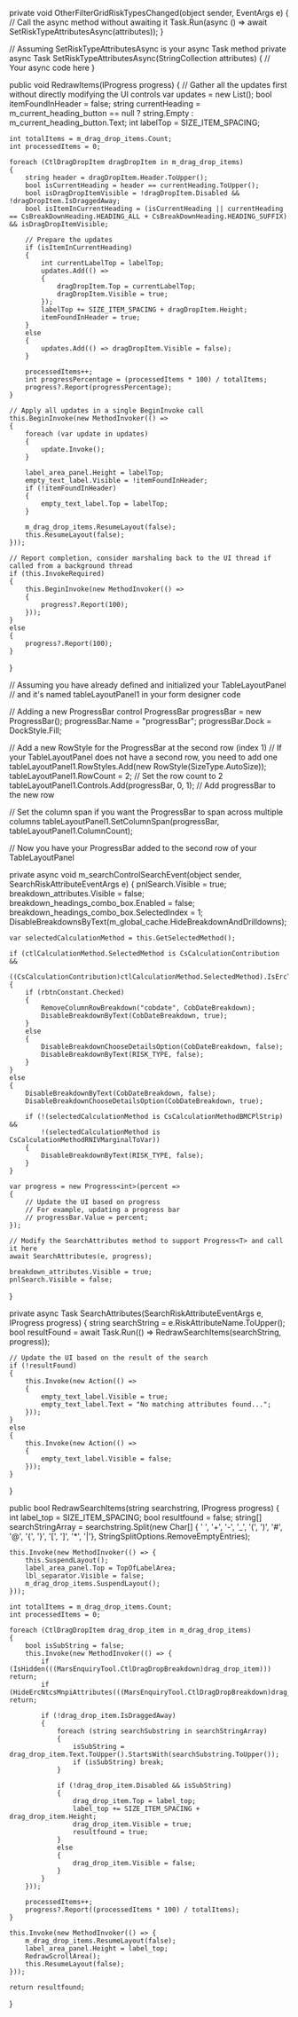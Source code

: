 private void OtherFilterGridRiskTypesChanged(object sender, EventArgs e)
{
    // Call the async method without awaiting it
    Task.Run(async () => await SetRiskTypeAttributesAsync(attributes));
}

// Assuming SetRiskTypeAttributesAsync is your async Task method
private async Task SetRiskTypeAttributesAsync(StringCollection attributes)
{
    // Your async code here
}



public void RedrawItems(IProgress<int> progress)
{
    // Gather all the updates first without directly modifying the UI controls
    var updates = new List<Action>();
    bool itemFoundInHeader = false;
    string currentHeading = m_current_heading_button == null ? string.Empty : m_current_heading_button.Text;
    int labelTop = SIZE_ITEM_SPACING;

    int totalItems = m_drag_drop_items.Count;
    int processedItems = 0;

    foreach (CtlDragDropItem dragDropItem in m_drag_drop_items)
    {
        string header = dragDropItem.Header.ToUpper();
        bool isCurrentHeading = header == currentHeading.ToUpper();
        bool isDragDropItemVisible = !dragDropItem.Disabled && !dragDropItem.IsDraggedAway;
        bool isItemInCurrentHeading = (isCurrentHeading || currentHeading == CsBreakDownHeading.HEADING_ALL + CsBreakDownHeading.HEADING_SUFFIX) && isDragDropItemVisible;

        // Prepare the updates
        if (isItemInCurrentHeading)
        {
            int currentLabelTop = labelTop;
            updates.Add(() => 
            {
                dragDropItem.Top = currentLabelTop;
                dragDropItem.Visible = true;
            });
            labelTop += SIZE_ITEM_SPACING + dragDropItem.Height;
            itemFoundInHeader = true;
        }
        else
        {
            updates.Add(() => dragDropItem.Visible = false);
        }

        processedItems++;
        int progressPercentage = (processedItems * 100) / totalItems;
        progress?.Report(progressPercentage);
    }

    // Apply all updates in a single BeginInvoke call
    this.BeginInvoke(new MethodInvoker(() =>
    {
        foreach (var update in updates)
        {
            update.Invoke();
        }

        label_area_panel.Height = labelTop;
        empty_text_label.Visible = !itemFoundInHeader;
        if (!itemFoundInHeader)
        {
            empty_text_label.Top = labelTop;
        }

        m_drag_drop_items.ResumeLayout(false);
        this.ResumeLayout(false);
    }));

    // Report completion, consider marshaling back to the UI thread if called from a background thread
    if (this.InvokeRequired)
    {
        this.BeginInvoke(new MethodInvoker(() =>
        {
            progress?.Report(100);
        }));
    }
    else
    {
        progress?.Report(100);
    }
}








// Assuming you have already defined and initialized your TableLayoutPanel
// and it's named tableLayoutPanel1 in your form designer code

// Adding a new ProgressBar control
ProgressBar progressBar = new ProgressBar();
progressBar.Name = "progressBar";
progressBar.Dock = DockStyle.Fill;

// Add a new RowStyle for the ProgressBar at the second row (index 1)
// If your TableLayoutPanel does not have a second row, you need to add one
tableLayoutPanel1.RowStyles.Add(new RowStyle(SizeType.AutoSize));
tableLayoutPanel1.RowCount = 2; // Set the row count to 2
tableLayoutPanel1.Controls.Add(progressBar, 0, 1); // Add progressBar to the new row

// Set the column span if you want the ProgressBar to span across multiple columns
tableLayoutPanel1.SetColumnSpan(progressBar, tableLayoutPanel1.ColumnCount);

// Now you have your ProgressBar added to the second row of your TableLayoutPanel







private async void m_searchControlSearchEvent(object sender, SearchRiskAttributeEventArgs e)
{
    pnlSearch.Visible = true;
    breakdown_attributes.Visible = false;
    breakdown_headings_combo_box.Enabled = false;
    breakdown_headings_combo_box.SelectedIndex = 1;
    DisableBreakdownsByText(m_global_cache.HideBreakdownAndDrilldowns);

    var selectedCalculationMethod = this.GetSelectedMethod();

    if (ctlCalculationMethod.SelectedMethod is CsCalculationContribution && 
        ((CsCalculationContribution)ctlCalculationMethod.SelectedMethod).IsErcType)
    {
        if (rbtnConstant.Checked)
        {
            RemoveColumnRowBreakdown("cobdate", CobDateBreakdown);
            DisableBreakdownByText(CobDateBreakdown, true);
        }
        else
        {
            DisableBreakdownChooseDetailsOption(CobDateBreakdown, false);
            DisableBreakdownByText(RISK_TYPE, false);
        }
    }
    else
    {
        DisableBreakdownByText(CobDateBreakdown, false);
        DisableBreakdownChooseDetailsOption(CobDateBreakdown, true);

        if (!(selectedCalculationMethod is CsCalculationMethodBMCPlStrip) && 
            !(selectedCalculationMethod is CsCalculationMethodRNIVMarginalToVar))
        {
            DisableBreakdownByText(RISK_TYPE, false);
        }
    }

    var progress = new Progress<int>(percent =>
    {
        // Update the UI based on progress
        // For example, updating a progress bar
        // progressBar.Value = percent;
    });

    // Modify the SearchAttributes method to support Progress<T> and call it here
    await SearchAttributes(e, progress);

    breakdown_attributes.Visible = true;
    pnlSearch.Visible = false;
}



private async Task SearchAttributes(SearchRiskAttributeEventArgs e, IProgress<int> progress)
{
    string searchString = e.RiskAttributeName.ToUpper();
    bool resultFound = await Task.Run(() => RedrawSearchItems(searchString, progress));

    // Update the UI based on the result of the search
    if (!resultFound)
    {
        this.Invoke(new Action(() =>
        {
            empty_text_label.Visible = true;
            empty_text_label.Text = "No matching attributes found...";
        }));
    }
    else
    {
        this.Invoke(new Action(() =>
        {
            empty_text_label.Visible = false;
        }));
    }
}


public bool RedrawSearchItems(string searchstring, IProgress<int> progress)
{
    int label_top = SIZE_ITEM_SPACING;
    bool resultfound = false;
    string[] searchStringArray = searchstring.Split(new Char[] { ' ', '+', '-', '_', '(', ')', '#', '@', '{', '}', '[', ']', '*', '|'}, StringSplitOptions.RemoveEmptyEntries);

    this.Invoke(new MethodInvoker(() => {
        this.SuspendLayout();
        label_area_panel.Top = TopOfLabelArea;
        lbl_separator.Visible = false;
        m_drag_drop_items.SuspendLayout();
    }));

    int totalItems = m_drag_drop_items.Count;
    int processedItems = 0;

    foreach (CtlDragDropItem drag_drop_item in m_drag_drop_items)
    {
        bool isSubString = false;
        this.Invoke(new MethodInvoker(() => {
            if (IsHidden(((MarsEnquiryTool.CtlDragDropBreakdown)drag_drop_item))) return;
            if (HideErcNtcsMnpiAttributes(((MarsEnquiryTool.CtlDragDropBreakdown)drag_drop_item))) return;

            if (!drag_drop_item.IsDraggedAway)
            {
                foreach (string searchSubstring in searchStringArray)
                {
                    isSubString = drag_drop_item.Text.ToUpper().StartsWith(searchSubstring.ToUpper());
                    if (isSubString) break;
                }

                if (!drag_drop_item.Disabled && isSubString)
                {
                    drag_drop_item.Top = label_top;
                    label_top += SIZE_ITEM_SPACING + drag_drop_item.Height;
                    drag_drop_item.Visible = true;
                    resultfound = true;
                }
                else
                {
                    drag_drop_item.Visible = false;
                }
            }
        }));

        processedItems++;
        progress?.Report((processedItems * 100) / totalItems);
    }

    this.Invoke(new MethodInvoker(() => {
        m_drag_drop_items.ResumeLayout(false);
        label_area_panel.Height = label_top;
        RedrawScrollArea();
        this.ResumeLayout(false);
    }));

    return resultfound;
}
